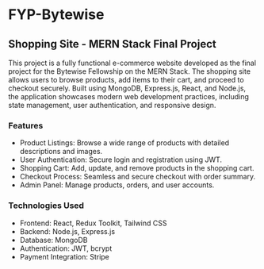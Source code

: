 # FYP-Bytewise

## Shopping Site - MERN Stack Final Project
This project is a fully functional e-commerce website developed as the final project for the Bytewise Fellowship on the MERN Stack. The shopping site allows users to browse products, add items to their cart, and proceed to checkout securely. Built using MongoDB, Express.js, React, and Node.js, the application showcases modern web development practices, including state management, user authentication, and responsive design.

### Features
- Product Listings: Browse a wide range of products with detailed descriptions and images.
- User Authentication: Secure login and registration using JWT.
- Shopping Cart: Add, update, and remove products in the shopping cart.
- Checkout Process: Seamless and secure checkout with order summary.
- Admin Panel: Manage products, orders, and user accounts.

### Technologies Used
- Frontend: React, Redux Toolkit, Tailwind CSS
- Backend: Node.js, Express.js
- Database: MongoDB
- Authentication: JWT, bcrypt
- Payment Integration: Stripe
